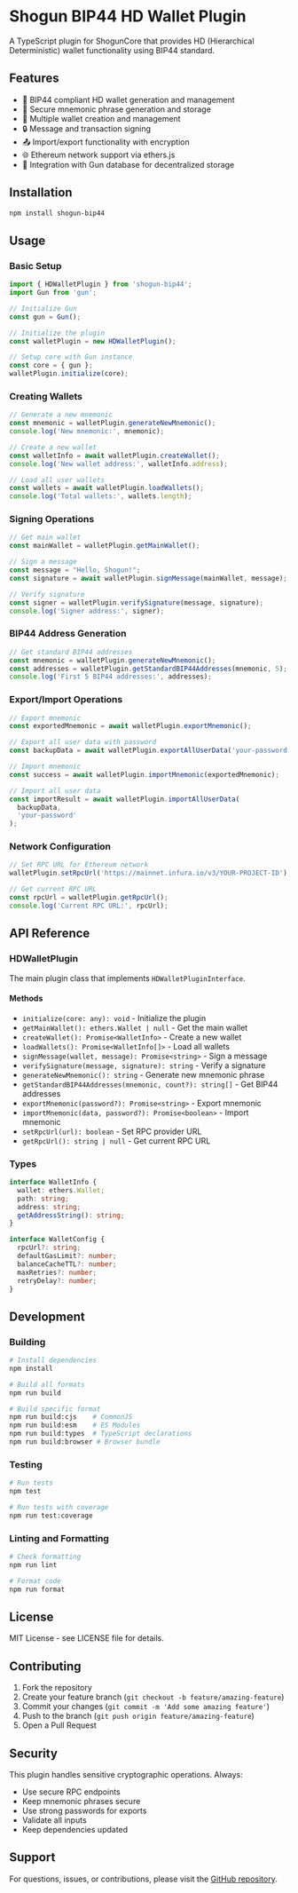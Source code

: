 # Shogun BIP44 HD Wallet Plugin

A TypeScript plugin for ShogunCore that provides HD (Hierarchical Deterministic) wallet functionality using BIP44 standard.

## Features

- 🔑 BIP44 compliant HD wallet generation and management
- 🔐 Secure mnemonic phrase generation and storage
- 💼 Multiple wallet creation and management
- 🔒 Message and transaction signing
- 📤 Import/export functionality with encryption
- 🌐 Ethereum network support via ethers.js
- 🔄 Integration with Gun database for decentralized storage

## Installation

```bash
npm install shogun-bip44
```

## Usage

### Basic Setup

```typescript
import { HDWalletPlugin } from 'shogun-bip44';
import Gun from 'gun';

// Initialize Gun
const gun = Gun();

// Initialize the plugin
const walletPlugin = new HDWalletPlugin();

// Setup core with Gun instance
const core = { gun };
walletPlugin.initialize(core);
```

### Creating Wallets

```typescript
// Generate a new mnemonic
const mnemonic = walletPlugin.generateNewMnemonic();
console.log('New mnemonic:', mnemonic);

// Create a new wallet
const walletInfo = await walletPlugin.createWallet();
console.log('New wallet address:', walletInfo.address);

// Load all user wallets
const wallets = await walletPlugin.loadWallets();
console.log('Total wallets:', wallets.length);
```

### Signing Operations

```typescript
// Get main wallet
const mainWallet = walletPlugin.getMainWallet();

// Sign a message
const message = "Hello, Shogun!";
const signature = await walletPlugin.signMessage(mainWallet, message);

// Verify signature
const signer = walletPlugin.verifySignature(message, signature);
console.log('Signer address:', signer);
```

### BIP44 Address Generation

```typescript
// Get standard BIP44 addresses
const mnemonic = walletPlugin.generateNewMnemonic();
const addresses = walletPlugin.getStandardBIP44Addresses(mnemonic, 5);
console.log('First 5 BIP44 addresses:', addresses);
```

### Export/Import Operations

```typescript
// Export mnemonic
const exportedMnemonic = await walletPlugin.exportMnemonic();

// Export all user data with password
const backupData = await walletPlugin.exportAllUserData('your-password');

// Import mnemonic
const success = await walletPlugin.importMnemonic(exportedMnemonic);

// Import all user data
const importResult = await walletPlugin.importAllUserData(
  backupData, 
  'your-password'
);
```

### Network Configuration

```typescript
// Set RPC URL for Ethereum network
walletPlugin.setRpcUrl('https://mainnet.infura.io/v3/YOUR-PROJECT-ID');

// Get current RPC URL
const rpcUrl = walletPlugin.getRpcUrl();
console.log('Current RPC URL:', rpcUrl);
```

## API Reference

### HDWalletPlugin

The main plugin class that implements `HDWalletPluginInterface`.

#### Methods

- `initialize(core: any): void` - Initialize the plugin
- `getMainWallet(): ethers.Wallet | null` - Get the main wallet
- `createWallet(): Promise<WalletInfo>` - Create a new wallet
- `loadWallets(): Promise<WalletInfo[]>` - Load all wallets
- `signMessage(wallet, message): Promise<string>` - Sign a message
- `verifySignature(message, signature): string` - Verify a signature
- `generateNewMnemonic(): string` - Generate new mnemonic phrase
- `getStandardBIP44Addresses(mnemonic, count?): string[]` - Get BIP44 addresses
- `exportMnemonic(password?): Promise<string>` - Export mnemonic
- `importMnemonic(data, password?): Promise<boolean>` - Import mnemonic
- `setRpcUrl(url): boolean` - Set RPC provider URL
- `getRpcUrl(): string | null` - Get current RPC URL

### Types

```typescript
interface WalletInfo {
  wallet: ethers.Wallet;
  path: string;
  address: string;
  getAddressString(): string;
}

interface WalletConfig {
  rpcUrl?: string;
  defaultGasLimit?: number;
  balanceCacheTTL?: number;
  maxRetries?: number;
  retryDelay?: number;
}
```

## Development

### Building

```bash
# Install dependencies
npm install

# Build all formats
npm run build

# Build specific format
npm run build:cjs    # CommonJS
npm run build:esm    # ES Modules
npm run build:types  # TypeScript declarations
npm run build:browser # Browser bundle
```

### Testing

```bash
# Run tests
npm test

# Run tests with coverage
npm run test:coverage
```

### Linting and Formatting

```bash
# Check formatting
npm run lint

# Format code
npm run format
```

## License

MIT License - see LICENSE file for details.

## Contributing

1. Fork the repository
2. Create your feature branch (`git checkout -b feature/amazing-feature`)
3. Commit your changes (`git commit -m 'Add some amazing feature'`)
4. Push to the branch (`git push origin feature/amazing-feature`)
5. Open a Pull Request

## Security

This plugin handles sensitive cryptographic operations. Always:

- Use secure RPC endpoints
- Keep mnemonic phrases secure
- Use strong passwords for exports
- Validate all inputs
- Keep dependencies updated

## Support

For questions, issues, or contributions, please visit the [GitHub repository](https://github.com/shogun-org/shogun-bip44). 
